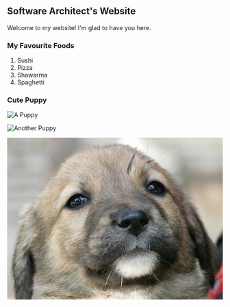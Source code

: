 ## Software Architect's Website

Welcome to my website! I'm glad to have you here.

### My Favourite Foods

1. Sushi
2. Pizza
3. Shawarma
4. Spaghetti

### Cute Puppy

![A Puppy](https://publicdomainpictures.net/pictures/30000/velka/yorkie-puppy.jpg)

![Another Puppy](https://c1.peakpx.com/wallpaper/1019/843/819/dog-puppy-golden-retriever-wallpaper.jpg)

![My Uploaded Picture of a Puppy](puppy3.jpg)

